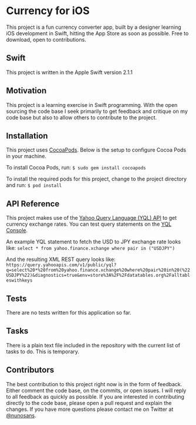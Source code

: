 # Currency for iOS

This project is a fun currency converter app, built by a designer learning iOS development in Swift, hitting the App Store as soon as possible. Free to download, open to contributions.

## Swift

This project is written in the Apple Swift version 2.1.1

## Motivation

This project is a learning exercise in Swift programming. With the open sourcing the code base I seek primarily to get feedback and critique on my code base but also to allow others to contribute to the project.

## Installation

This project uses [CocoaPods](https://cocoapods.org). Below is the setup to configure Cocoa Pods in your machine.

To install Cocoa Pods, run:
`$ sudo gem install cocoapods`

To install the required pods for this project, change to the project directory and run:
`$ pod install`

## API Reference

This project makes use of the [Yahoo Query Language (YQL) API](https://developer.yahoo.com/yql/) to get currency exchange rates. You can test query statements on the [YQL Console](https://developer.yahoo.com/yql/console/).

An example YQL statement to fetch the USD to JPY exchange rate looks like:
`select * from yahoo.finance.xchange where pair in ("USDJPY")`

And the resulting XML REST query looks like:
`https://query.yahooapis.com/v1/public/yql?q=select%20*%20from%20yahoo.finance.xchange%20where%20pair%20in%20(%22USDJPY%22)&diagnostics=true&env=store%3A%2F%2Fdatatables.org%2Falltableswithkeys`

## Tests

There are no tests written for this application so far.

## Tasks

There is a plain text file included in the repository with the current list of tasks to do. This is temporary.

## Contributors

The best contribution to this project right now is in the form of feedback. Either comment the code base, on the commits, or open issues. I will reply to all feedback as quickly as possible. If you are interested in contributing directly to the code base, please open a pull request and explain the changes. If you have more questions please contact me on Twitter at [@nunosans](http://twitter.com/nunosans).
